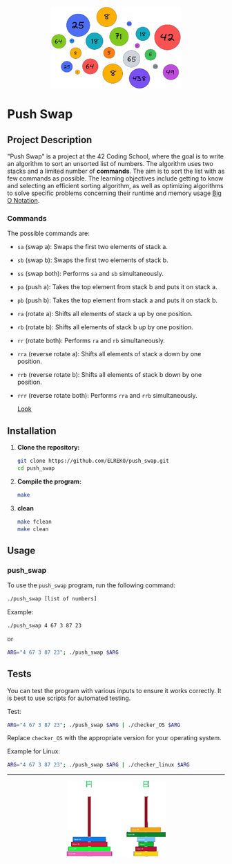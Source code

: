 <p align="center">
  <img src="doc/pic/sort_bubbel.png" alt="Beschreibung des Bildes">
</p>

# Push Swap

## Project Description

"Push Swap" is a project at the 42 Coding School, where the goal is to write an algorithm to sort an unsorted list of numbers. The algorithm uses two stacks and a limited number of **commands**. The aim is to sort the list with as few commands as possible. The learning objectives include getting to know and selecting an efficient sorting algorithm, as well as optimizing algorithms to solve specific problems concerning their runtime and memory usage [Big O Notation](https://en.wikipedia.org/wiki/Big_O_notation).

### Commands

The possible commands are:
- `sa` (swap a): Swaps the first two elements of stack a.
- `sb` (swap b): Swaps the first two elements of stack b.
- `ss` (swap both): Performs `sa` and `sb` simultaneously.
- `pa` (push a): Takes the top element from stack b and puts it on stack a.
- `pb` (push b): Takes the top element from stack a and puts it on stack b.
- `ra` (rotate a): Shifts all elements of stack a up by one position.
- `rb` (rotate b): Shifts all elements of stack b up by one position.
- `rr` (rotate both): Performs `ra` and `rb` simultaneously.
- `rra` (reverse rotate a): Shifts all elements of stack a down by one position.
- `rrb` (reverse rotate b): Shifts all elements of stack b down by one position.
- `rrr` (reverse rotate both): Performs `rra` and `rrb` simultaneously.

  [Look](doc/Rules_view.md)

## Installation

1. **Clone the repository:**
   ```bash
   git clone https://github.com/ELREKO/push_swap.git
   cd push_swap
   ```

2. **Compile the program:**
   ```bash
   make
   ```

3. **clean**
	```bash
	make fclean
	make clean
	```

## Usage

### push_swap

To use the `push_swap` program, run the following command:

```bash
./push_swap [list of numbers]
```

Example:
```bash
./push_swap 4 67 3 87 23
```
or
```bash
ARG="4 67 3 87 23"; ./push_swap $ARG
```

## Tests

You can test the program with various inputs to ensure it works correctly. It is best to use scripts for automated testing.

Test: 
```bash
ARG="4 67 3 87 23"; ./push_swap $ARG | ./checker_OS $ARG
```
Replace `checker_OS` with the appropriate version for your operating system.

Example for Linux:
```bash
ARG="4 67 3 87 23"; ./push_swap $ARG | ./checker_linux $ARG
```

---
<p align="center">
  <img src="doc/pic/push_swap_stack.png" alt="Beschreibung des Bildes">
</p>



